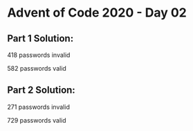 # Advent of Code 2020 - Day 02

## Part 1 Solution:
418 passwords invalid

582 passwords valid

## Part 2 Solution:
271 passwords invalid

729 passwords valid
